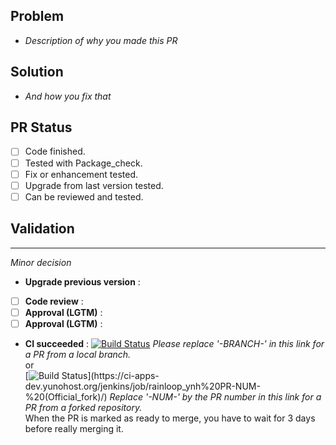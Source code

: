 ## Problem
- *Description of why you made this PR*

## Solution
- *And how you fix that*

## PR Status
- [ ] Code finished.
- [ ] Tested with Package_check.
- [ ] Fix or enhancement tested.
- [ ] Upgrade from last version tested.
- [ ] Can be reviewed and tested.

## Validation
---
*Minor decision*
- **Upgrade previous version** : 
- [ ] **Code review** : 
- [ ] **Approval (LGTM)** : 
- [ ] **Approval (LGTM)** : 
- **CI succeeded** : 
[![Build Status](https://ci-apps-dev.yunohost.org/jenkins/job/rainloop_ynh%20-BRANCH-%20(Official)/badge/icon)](https://ci-apps-dev.yunohost.org/jenkins/job/rainloop_ynh%20-BRANCH-%20(Official)/) *Please replace '-BRANCH-' in this link for a PR from a local branch.*  
or  
[![Build Status](https://ci-apps-dev.yunohost.org/jenkins/job/rainloop_ynh%20PR-NUM-%20(Official_fork)/badge/icon)](https://ci-apps-dev.yunohost.org/jenkins/job/rainloop_ynh%20PR-NUM-%20(Official_fork)/) *Replace '-NUM-' by the PR number in this link for a PR from a forked repository.*  
When the PR is marked as ready to merge, you have to wait for 3 days before really merging it.
